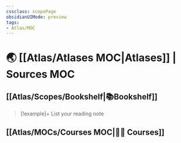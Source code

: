 ```yaml
---
cssclass: scopePage
obsidianUIMode: preview
tags:
- Atlas/MOC
---
```


# 🌏 [[Atlas/Atlases MOC|Atlases]] | Sources MOC


## [[Atlas/Scopes/Bookshelf|📚Bookshelf]]

>[!example]+  List your reading note
>

## [[Atlas/MOCs/Courses MOC|🙋‍♀️ Courses]]

